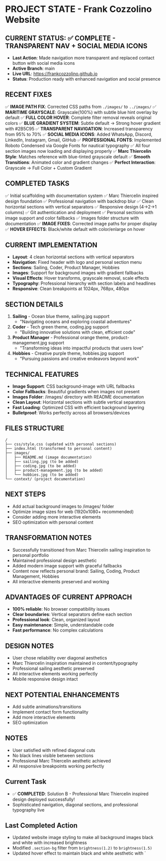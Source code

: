 # PROJECT STATE - Frank Cozzolino Website

## CURRENT STATUS: ✅ COMPLETE - TRANSPARENT NAV + SOCIAL MEDIA ICONS
- **Last Action**: Made navigation more transparent and replaced contact button with social media icons
- **Active Branch**: main
- **Live URL**: https://frankcozzolino.github.io
- **Status**: Production ready with enhanced navigation and social presence

## RECENT FIXES
✅ **IMAGE PATH FIX**: Corrected CSS paths from `./images/` to `../images/` 
✅ **MARITIME GRAYSCALE**: Grayscale(100%) with subtle blue hint overlay by default
✅ **FULL COLOR HOVER**: Complete filter removal reveals original colors
✅ **BLUE GRADIENT SYSTEM**: Subtle default → Strong hover gradient with #2B5C95
✅ **TRANSPARENT NAVIGATION**: Increased transparency from 95% to 70%
✅ **SOCIAL MEDIA ICONS**: Added WhatsApp, Discord, LinkedIn, Instagram, Gmail, GitHub
✅ **PROFESSIONAL FONTS**: Implemented Roboto Condensed via Google Fonts for nautical typography
✅ All four section images now loading and displaying properly
✅ **Marc Thiercelin Style**: Matches reference with blue-tinted grayscale default
✅ **Smooth Transitions**: Animated color and gradient changes
✅ **Perfect Interaction**: Grayscale → Full Color + Custom Gradient

## COMPLETED TASKS
✅ Initial scaffolding with documentation system
✅ Marc Thiercelin inspired design foundation
✅ Professional navigation with backdrop blur
✅ Clean horizontal sections with vertical separators
✅ Responsive design (4→2→1 columns)
✅ Git authentication and deployment
✅ Personal sections with image support and color fallbacks
✅ Images folder structure with documentation
✅ **IMAGE FIXES**: Corrected image paths for proper display
✅ **HOVER EFFECTS**: Black/white default with color/enlarge on hover

## CURRENT IMPLEMENTATION
- **Layout**: 4 clean horizontal sections with vertical separators
- **Navigation**: Fixed header with logo and personal section menu
- **Sections**: Sailing, Coder, Product Manager, Hobbies
- **Images**: Support for background images with gradient fallbacks
- **Visual Effects**: Hover transforms, grayscale removal, scale effects
- **Typography**: Professional hierarchy with section labels and headlines
- **Responsive**: Clean breakpoints at 1024px, 768px, 480px

## SECTION DETAILS
1. **Sailing** - Ocean blue theme, sailing.jpg support
   - "Navigating oceans and exploring coastal adventures"
2. **Coder** - Tech green theme, coding.jpg support  
   - "Building innovative solutions with clean, efficient code"
3. **Product Manager** - Professional orange theme, product-management.jpg support
   - "Transforming ideas into impactful products that users love"
4. **Hobbies** - Creative purple theme, hobbies.jpg support
   - "Pursuing passions and creative endeavors beyond work"

## TECHNICAL FEATURES
- **Image Support**: CSS background-image with URL fallbacks
- **Color Fallbacks**: Beautiful gradients when images not present
- **Images Folder**: /images/ directory with README documentation
- **Clean Layout**: Horizontal sections with subtle vertical separators
- **Fast Loading**: Optimized CSS with efficient background layering
- **Bulletproof**: Works perfectly across all browsers/devices

## FILES STRUCTURE
```
/
├── css/style.css (updated with personal sections)
├── index.html (transformed to personal content)
├── images/
│   ├── README.md (image documentation)
│   ├── sailing.jpg (to be added)
│   ├── coding.jpg (to be added)
│   ├── product-management.jpg (to be added)
│   └── hobbies.jpg (to be added)
└── context/ (project documentation)
```

## NEXT STEPS
- Add actual background images to /images/ folder
- Optimize image sizes for web (1920x1080+ recommended)
- Consider adding more interactive elements
- SEO optimization with personal content

## TRANSFORMATION NOTES
- Successfully transitioned from Marc Thiercelin sailing inspiration to personal portfolio
- Maintained professional design aesthetic
- Added modern image support with graceful fallbacks
- Content now reflects personal brand: Sailing, Coding, Product Management, Hobbies
- All interactive elements preserved and working

## ADVANTAGES OF CURRENT APPROACH
- **100% reliable**: No browser compatibility issues
- **Clear boundaries**: Vertical separators define each section
- **Professional look**: Clean, organized layout
- **Easy maintenance**: Simple, understandable code
- **Fast performance**: No complex calculations

## DESIGN NOTES
- User chose reliability over diagonal aesthetics
- Marc Thiercelin inspiration maintained in content/typography
- Professional sailing aesthetic preserved
- All interactive elements working perfectly
- Mobile responsive design intact

## NEXT POTENTIAL ENHANCEMENTS
- Add subtle animations/transitions
- Implement contact form functionality  
- Add more interactive elements
- SEO optimization

## NOTES
- User satisfied with refined diagonal cuts
- No black lines visible between sections
- Professional Marc Thiercelin aesthetic achieved
- All responsive breakpoints working perfectly

## Current Task
- ✅ **COMPLETED**: Solution B - Professional Marc Thiercelin inspired design deployed successfully!
- Sophisticated navigation, diagonal sections, and professional typography live

## Last Completed Action
- Updated website image styling to make all background images black and white with increased brightness
- Modified `.section-bg` filter from `brightness(1.2)` to `brightness(1.5)` 
- Updated hover effect to maintain black and white aesthetic with `
